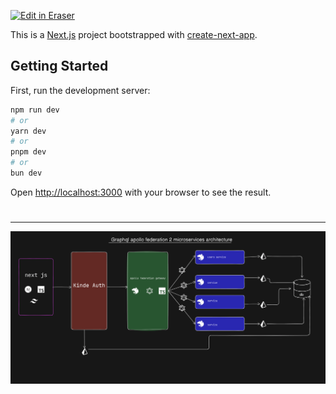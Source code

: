 <p><a target="_blank" href="https://app.eraser.io/workspace/VU6n1CKCIe3oVBiKNXES" id="edit-in-eraser-github-link"><img alt="Edit in Eraser" src="https://firebasestorage.googleapis.com/v0/b/second-petal-295822.appspot.com/o/images%2Fgithub%2FOpen%20in%20Eraser.svg?alt=media&amp;token=968381c8-a7e7-472a-8ed6-4a6626da5501"></a></p>

This is a [﻿Next.js](https://nextjs.org/) project bootstrapped with [﻿create-next-app](https://github.com/vercel/next.js/tree/canary/packages/create-next-app).

## Getting Started
First, run the development server:

```bash
npm run dev
# or
yarn dev
# or
pnpm dev
# or
bun dev
```
Open [﻿http://localhost:3000](http://localhost:3000/) with your browser to see the result.

# 
---

![codelabs.png](/.eraser/VU6n1CKCIe3oVBiKNXES___hJuLF9q4mgcDgmFW7ntHRbaoiOh1___RXlqlt40_JJYK9QmCZb33.png "codelabs.png")







<!--- Eraser file: https://app.eraser.io/workspace/VU6n1CKCIe3oVBiKNXES --->